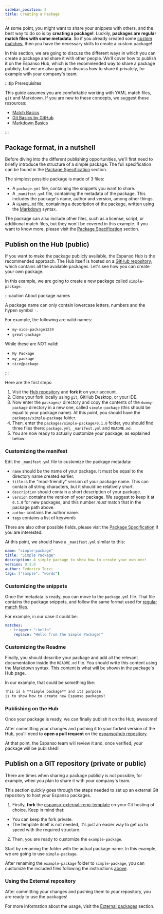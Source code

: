 ```yaml
---
sidebar_position: 2
title: Creating a Package
---
```

At some point, you might want to share your snippets with others, and the best way to do so is by **creating a package!**.
Luckily, **packages are regular match files with some metadata**.
So if you already created some [custom matches](../../matches/basics), then you have the necessary skills to create a custom package!

In this section, we are going to discuss the different ways in which you can create a package and share it with other people.
We'll cover how to publish it on the Espanso Hub, which is the recommended way to share a package publicly, but we are also going to discuss how to share it privately, for example with your company's team.

:::tip Prerequisites

This guide assumes you are comfortable working with YAML match files,
`git` and Markdown.
If you are new to these concepts, we suggest these resources:
* [Match Basics](../../matches/basics)
* [Git Basics by GitHub](https://docs.github.com/en/get-started/quickstart/hello-world)
* [Markdown Basics](https://programminghistorian.org/en/lessons/getting-started-with-markdown)

:::

## Package format, in a nutshell

Before diving into the different publishing opportunities,
we'll first need to briefly introduce the structure of a simple package.
The full specification can be found in the [Package Specification](../package-specification)
section.

The simplest possible package is made of 3 files:

* A `package.yml` file, containing the snippets you want to share.
* A `_manifest.yml` file, containing the metadata of the package.
This includes the package's name, author and version, among other things.
* A `README.md` file, containing a description of the package, written using the [Markdown](https://en.wikipedia.org/wiki/Markdown) syntax.

The package can also include other files, such as a license, script, or additional match files, but they won't be covered in this example.
If you want to know more, please visit the [Package Specification](../package-specification) section.

## Publish on the Hub (public)

If you want to make the package publicly available, the
Espanso Hub is the recommended approach.
The Hub itself is hosted on a [GitHub repository](https://github.com/espanso/hub), which contains all the available packages.
Let's see how you can create your own package.

In this example, we are going to create a new package called `simple-package`.

:::caution About package names

A package name can only contain lowercase letters, numbers and the hypen symbol `-`.

For example, the following are valid names:

* `my-nice-package1234`
* `great-package`

While these are NOT valid:

* `My Package`
* `my_package`
* `nice@package`

:::

Here are the first steps:

1. Visit the [Hub repository](https://github.com/espanso/hub) and **fork it** on your account.
2. Clone your fork locally using `git`, GitHub Desktop, or your IDE.
3. Now enter the `packages/` directory and copy the contents of the `dummy-package` directory in a new one, called `simple-package` (this should be equal to your package name).
At this point, you should have the `packages/simple-package` folder.
4. Then, enter the `packages/simple-package/0.1.0` folder, you should find three files there:
`package.yml`, `_manifest.yml` and `README.md`.
5. You are now ready to actually customize your package, as explained below:

### Customizing the manifest 

Edit the `_manifest.yml` file to customize the package metadata:
  * `name` should be the name of your package. It must be equal to the directory name created earlier.
  * `title` is the "read-friendly" version of your package name. 
  This can contain all string characters, but it should be relatively short.
  * `description` should contain a short description of your package.
  * `version` contains the version of your package. We suggest to keep it at `0.1.0` for new packages, and this number *must* match that in the package path above.
  * `author` contains the author name.
  * `tags` contains a list of keywords

There are also other possible fields, please visit the [Package Specification](../package-specification)
if you are interested.

At this point, we should have a `_manifest.yml` similar to this:

```yaml title="_manifest.yml"
name: "simple-package"
title: "Simple Package"
description: A simple package to show how to create your own one!
version: 0.1.0
author: Federico Terzi
tags: ["sample". "words"]
```

### Customizing the snippets

Once the metadata is ready, you can move to the `package.yml` file.
That file contains the package snippets, and follow the same  format used for [regular match files](../../matches/basics).

For example, in our case it could be:

```yaml title="package.yml"
matches:
  - trigger: ":hello"
    replace: "Hello from the Simple Package!"
```

### Customizing the Readme

Finally, you should describe your package and add all the relevant documentation inside the `README.md` file.
You should write this content using the [Markdown](https://en.wikipedia.org/wiki/Markdown) syntax.
This content is what will be shown in the package's Hub page.

In our example, that could be something like:

```md title="README.md"
This is a **simple package** and its purpose
is to show how to create new Espanso packages!
```

### Publishing on the Hub

Once your package is ready, we can finally publish it on the Hub, awesome!

After committing your changes and pushing it to your forked version of the Hub, you'll need to **open a pull request** on the [espanso/hub repository](https://github.com/espanso/hub).

At that point, the Espanso team will review it and, once verified, your package will be published!

## Publish on a GIT repository (private or public) 

There are times when sharing a package publicly is not possible, for example, when you plan to share it with your company's team.

This section quickly goes through the steps needed to set up an external Git repository to host your Espanso packages.

1. Firstly, **fork** the [espanso-external-repo-template](https://github.com/espanso/espanso-external-repo-template)
on your Git hosting of choice. Keep in mind that:
  * You can keep the fork private.
  * The template itself is not needed, it's just an easier way to get up to speed with the required structure.
2. Then, you are ready to customize the `example-package`.

Start by renaming the folder with the actual package name. 
In this example, we are going to use `simple-package`.

After renaming the `example-package` folder to `simple-package`, you can customize the included files following the instructions [above](#customizing-the-manifest).

### Using the External repository

After committing your changes and pushing them to your repository, you are ready to use the packages!

For more information about the usage, visit the [External packages](../external-packages/#git-repositories-1) section.